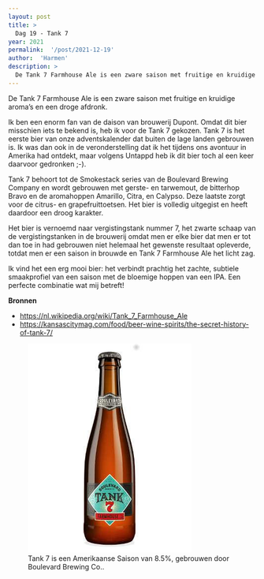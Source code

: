 ```yaml
---
layout: post
title: >
  Dag 19 - Tank 7
year: 2021
permalink:  '/post/2021-12-19'
author:  'Harmen'
description: >
  De Tank 7 Farmhouse Ale is een zware saison met fruitige en kruidige aroma’s en een droge afdronk.
---
```

<p class='intro'><span class='dropcap'>D</span>e Tank 7 Farmhouse Ale is een zware saison met fruitige en kruidige aroma’s en een droge afdronk.</p>

Ik ben een enorm fan van de daison van brouwerij Dupont. Omdat dit bier misschien iets te bekend is, heb ik voor de Tank 7 gekozen. Tank 7 is het eerste bier van onze adventskalender dat buiten de lage landen gebrouwen is. Ik was dan ook in de veronderstelling dat ik het tijdens ons avontuur in Amerika had ontdekt, maar volgens Untappd heb ik dit bier toch al een keer daarvoor gedronken ;-).

Tank 7 behoort tot de Smokestack series van de Boulevard Brewing Company  en wordt gebrouwen met gerste- en tarwemout, de bitterhop Bravo en de aromahoppen Amarillo, Citra, en Calypso. Deze laatste zorgt voor de citrus- en grapefruittoetsen. Het bier is volledig uitgegist en heeft daardoor een droog karakter.

Het bier is vernoemd naar vergistingstank nummer 7, het zwarte schaap van de vergistingstanken in de brouwerij omdat men er elke bier dat men er tot dan toe in had gebrouwen niet helemaal het gewenste resultaat opleverde, totdat men er een saison in brouwde en Tank 7 Farmhouse Ale het licht zag.

Ik vind het een erg mooi bier: het verbindt prachtig het zachte, subtiele smaakprofiel van een saison met de bloemige hoppen van een IPA. Een perfecte combinatie wat mij betreft! 

**Bronnen**
* https://nl.wikipedia.org/wiki/Tank_7_Farmhouse_Ale
* https://kansascitymag.com/food/beer-wine-spirits/the-secret-history-of-tank-7/

<figure><img src='/assets/img/beer_2021-12-19.jpg' alt=''/> <figcaption>Tank 7 is een Amerikaanse Saison van 8.5%, gebrouwen door Boulevard Brewing Co..</figcaption></figure>
